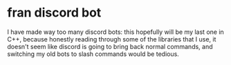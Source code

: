 # fran discord bot
I have made way too many discord bots: this hopefully will be my last one in C++, because honestly reading through some of the libraries that I use, it doesn't seem like discord is going to bring back normal commands, and switching my old bots to slash commands would be tedious.
